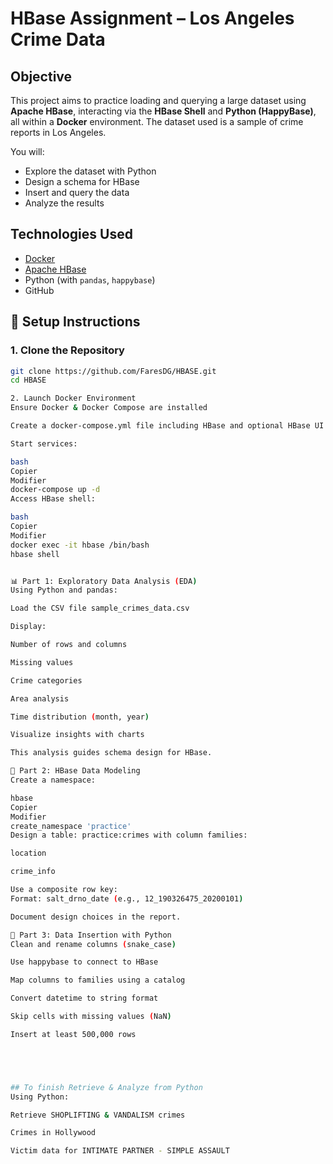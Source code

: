 #  HBase Assignment – Los Angeles Crime Data

## Objective

This project aims to practice loading and querying a large dataset using **Apache HBase**, interacting via the **HBase Shell** and **Python (HappyBase)**, all within a **Docker** environment. The dataset used is a sample of crime reports in Los Angeles.

You will:
- Explore the dataset with Python
- Design a schema for HBase
- Insert and query the data
- Analyze the results



## Technologies Used

- [Docker](https://www.docker.com/)
- [Apache HBase](https://hbase.apache.org/)
- Python (with `pandas`, `happybase`)
- GitHub



## 🔧 Setup Instructions

### 1. Clone the Repository

```bash
git clone https://github.com/FaresDG/HBASE.git
cd HBASE

2. Launch Docker Environment
Ensure Docker & Docker Compose are installed

Create a docker-compose.yml file including HBase and optional HBase UI

Start services:

bash
Copier
Modifier
docker-compose up -d
Access HBase shell:

bash
Copier
Modifier
docker exec -it hbase /bin/bash
hbase shell


📊 Part 1: Exploratory Data Analysis (EDA)
Using Python and pandas:

Load the CSV file sample_crimes_data.csv

Display:

Number of rows and columns

Missing values

Crime categories

Area analysis

Time distribution (month, year)

Visualize insights with charts

This analysis guides schema design for HBase.

🧱 Part 2: HBase Data Modeling
Create a namespace:

hbase
Copier
Modifier
create_namespace 'practice'
Design a table: practice:crimes with column families:

location

crime_info

Use a composite row key:
Format: salt_drno_date (e.g., 12_190326475_20200101)

Document design choices in the report.

🧪 Part 3: Data Insertion with Python
Clean and rename columns (snake_case)

Use happybase to connect to HBase

Map columns to families using a catalog

Convert datetime to string format

Skip cells with missing values (NaN)

Insert at least 500,000 rows





## To finish Retrieve & Analyze from Python
Using Python:

Retrieve SHOPLIFTING & VANDALISM crimes

Crimes in Hollywood

Victim data for INTIMATE PARTNER - SIMPLE ASSAULT

